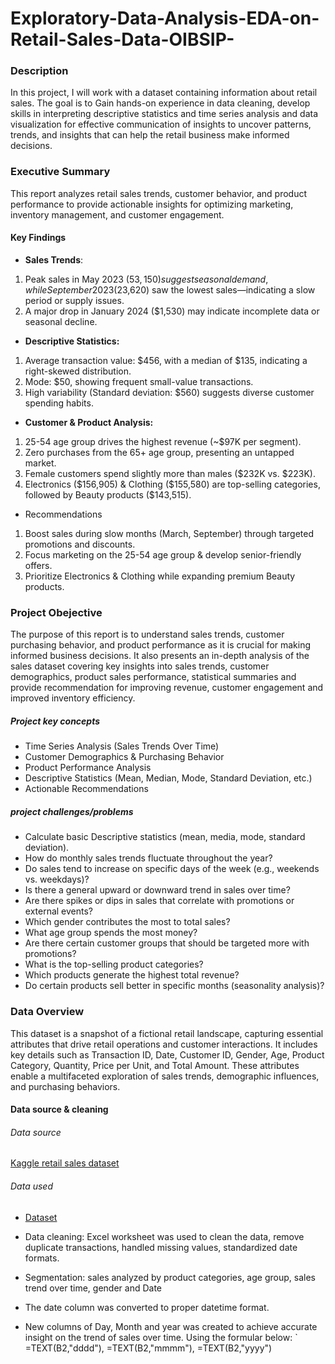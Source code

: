 # Exploratory-Data-Analysis-EDA-on-Retail-Sales-Data-OIBSIP-
### Description
In this project, I will work with a dataset containing information about retail sales. The goal is to Gain hands-on experience in data cleaning, develop skills in interpreting descriptive statistics and time series analysis and data visualization for effective communication of insights to uncover patterns, trends, and insights that can help the retail business make informed decisions.

### Executive Summary
This report analyzes retail sales trends, customer behavior, and product performance to provide actionable insights for optimizing marketing, inventory management, and customer engagement.
#### Key Findings
- **Sales Trends**:
1. Peak sales in May 2023 ($53,150) suggest seasonal demand, while September 2023 ($23,620) saw the lowest sales—indicating a slow period or supply issues.
2. A major drop in January 2024 ($1,530) may indicate incomplete data or seasonal decline.
- **Descriptive Statistics:**
1. Average transaction value: $456, with a median of $135, indicating a right-skewed distribution.
2. Mode: $50, showing frequent small-value transactions.
3. High variability (Standard deviation: $560) suggests diverse customer spending habits.
- **Customer & Product Analysis:**
1. 25-54 age group drives the highest revenue (~$97K per segment).
2. Zero purchases from the 65+ age group, presenting an untapped market.
3. Female customers spend slightly more than males ($232K vs. $223K).
4. Electronics ($156,905) & Clothing ($155,580) are top-selling categories, followed by Beauty products ($143,515).
- Recommendations
1. Boost sales during slow months (March, September) through targeted promotions and discounts.
2. Focus marketing on the 25-54 age group & develop senior-friendly offers.
3. Prioritize Electronics & Clothing while expanding premium Beauty products.

### Project Obejective
The purpose of this report is to understand sales trends, customer purchasing behavior, and product performance as it is crucial for making informed business decisions. It also presents an in-depth analysis of the sales dataset covering key insights into sales trends, customer demographics, product sales performance, statistical summaries and provide recommendation for improving revenue, customer engagement and improved inventory efficiency.
##### Project key concepts
- Time Series Analysis (Sales Trends Over Time)
- Customer Demographics & Purchasing Behavior
- Product Performance Analysis
- Descriptive Statistics (Mean, Median, Mode, Standard Deviation, etc.)
- Actionable Recommendations
##### project challenges/problems
- Calculate basic Descriptive statistics (mean, media, mode, standard deviation).
- How do monthly sales trends fluctuate throughout the year?
- Do sales tend to increase on specific days of the week (e.g., weekends vs. weekdays)?
- Is there a general upward or downward trend in sales over time?
- Are there spikes or dips in sales that correlate with promotions or external events?
- Which gender contributes the most to total sales?
- What age group spends the most money?
- Are there certain customer groups that should be targeted more with promotions?
- What is the top-selling product categories?
- Which products generate the highest total revenue?
- Do certain products sell better in specific months (seasonality analysis)?

### Data Overview
This dataset is a snapshot of a fictional retail landscape, capturing essential attributes that drive retail operations and customer interactions. It includes key details such as Transaction ID, Date, Customer ID, Gender, Age, Product Category, Quantity, Price per Unit, and Total Amount. These attributes enable a multifaceted exploration of sales trends, demographic influences, and purchasing behaviors.
#### Data source & cleaning
######  Data source
[Kaggle retail sales dataset ](https://www.kaggle.com/datasets/mohammadtalib786/retail-sales-dataset)
###### Data used
- <a href="https://github.com/Conyegwara/Exploratory-Data-Analysis-EDA-on-Retail-Sales-Data-OIBSIP-/blob/main/Retail%20sales%20dataset.xlsx">Dataset</a>
  
- Data cleaning: Excel worksheet was used to clean the data, remove duplicate transactions, handled missing values, standardized date formats.
- Segmentation: sales analyzed by product categories, age group, sales trend over time, gender and Date
- The date column was converted to proper datetime format.
- New columns of Day, Month and year was created to achieve accurate insight on the trend of sales over time. Using the formular below:
      `       =TEXT(B2,"dddd"), =TEXT(B2,"mmmm"), =TEXT(B2,"yyyy")





